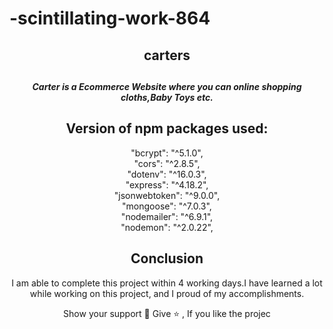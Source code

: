 # -scintillating-work-864


<div align="center">
<h2>carters<h2>
<h5>Carter is a Ecommerce Website where you can online shopping cloths,Baby Toys etc.</h5>

  <h2>Version of npm packages used:</h2>
  "bcrypt": "^5.1.0",
  <br>
    "cors": "^2.8.5",
  <br>
    "dotenv": "^16.0.3",
  <br>
    "express": "^4.18.2",
  <br>
    "jsonwebtoken": "^9.0.0",
  <br>
    "mongoose": "^7.0.3",  
  <br>
    "nodemailer": "^6.9.1",
  <br>
    "nodemon": "^2.0.22",
  <br>
 
  

## Conclusion
 I am able to complete this project within 4 working days.I have learned a lot while working on this project, and I proud of my accomplishments.

Show your support 🙌
Give ⭐ , If you like the projec